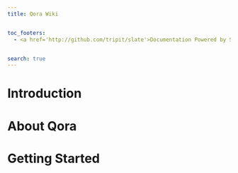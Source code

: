 ```yaml
---
title: Qora Wiki


toc_footers:
  - <a href='http://github.com/tripit/slate'>Documentation Powered by Slate</a>


search: true
---
```


# Introduction

# About Qora

# Getting Started
